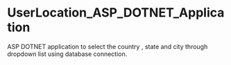 # UserLocation_ASP_DOTNET_Application
ASP DOTNET application to select the country , state and city through dropdown list using database connection. 
